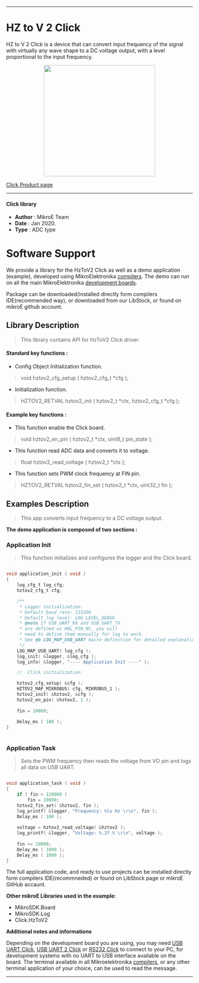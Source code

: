 
---
# HZ to V 2 Click

HZ to V 2 Click is a device that can convert input frequency of the signal with virtually any wave shape to a DC voltage output, with a level proportional to the input frequency.

<p align="center">
  <img src="https://download.mikroe.com/images/click_for_ide/hztov2_click.png" height=300px>
</p>

[Click Product page](https://www.mikroe.com/hz-to-v-2-click)

---


#### Click library 

- **Author**        : MikroE Team
- **Date**          : Jan 2020.
- **Type**          : ADC type


# Software Support

We provide a library for the HzToV2 Click 
as well as a demo application (example), developed using MikroElektronika 
[compilers](https://shop.mikroe.com/compilers). 
The demo can run on all the main MikroElektronika [development boards](https://shop.mikroe.com/development-boards).

Package can be downloaded/installed directly form compilers IDE(recommended way), or downloaded from our LibStock, or found on mikroE github account. 

## Library Description

> This library contains API for HzToV2 Click driver.

#### Standard key functions :

- Config Object Initialization function.
> void hztov2_cfg_setup ( hztov2_cfg_t *cfg ); 
 
- Initialization function.
> HZTOV2_RETVAL hztov2_init ( hztov2_t *ctx, hztov2_cfg_t *cfg );


#### Example key functions :

- This function enable the Click board.
> void hztov2_en_pin ( hztov2_t *ctx, uint8_t pin_state );

- This function read ADC data and converts it to voltage.
> float hztov2_read_voltage ( hztov2_t *ctx );
 
- This function sets PWM clock frequency at FIN pin.
> HZTOV2_RETVAL hztov2_fin_set ( hztov2_t *ctx, uint32_t fin );

## Examples Description

> This app converts input frequency to a DC voltage output.

**The demo application is composed of two sections :**

### Application Init 

> This function initializes and configures the logger and the Click board.

```c

void application_init ( void )
{
    log_cfg_t log_cfg;
    hztov2_cfg_t cfg;

    /** 
     * Logger initialization.
     * Default baud rate: 115200
     * Default log level: LOG_LEVEL_DEBUG
     * @note If USB_UART_RX and USB_UART_TX 
     * are defined as HAL_PIN_NC, you will 
     * need to define them manually for log to work. 
     * See @b LOG_MAP_USB_UART macro definition for detailed explanation.
     */
    LOG_MAP_USB_UART( log_cfg );
    log_init( &logger, &log_cfg );
    log_info( &logger, "---- Application Init ----" );

    //  Click initialization.

    hztov2_cfg_setup( &cfg );
    HZTOV2_MAP_MIKROBUS( cfg, MIKROBUS_1 );
    hztov2_init( &hztov2, &cfg );
    hztov2_en_pin( &hztov2, 1 );
    
    fin = 10000;
    
    Delay_ms ( 100 );
}
  
```

### Application Task

> Sets the PWM frequency then reads the voltage from VO pin and logs all data on USB UART.

```c

void application_task ( void )
{
    if ( fin > 120000 )
        fin = 10000;
    hztov2_fin_set( &hztov2, fin );
    log_printf( &logger, "Frequency: %lu Hz \r\n", fin );
    Delay_ms ( 100 );
    
    voltage = hztov2_read_voltage( &hztov2 );
    log_printf( &logger, "Voltage: %.2f V \r\n", voltage );
    
    fin += 10000;
    Delay_ms ( 1000 );
    Delay_ms ( 1000 );
}

```

The full application code, and ready to use projects can be  installed directly form compilers IDE(recommneded) or found on LibStock page or mikroE GitHub accaunt.

**Other mikroE Libraries used in the example:** 

- MikroSDK.Board
- MikroSDK.Log
- Click.HzToV2

**Additional notes and informations**

Depending on the development board you are using, you may need 
[USB UART Click](https://shop.mikroe.com/usb-uart-click), 
[USB UART 2 Click](https://shop.mikroe.com/usb-uart-2-click) or 
[RS232 Click](https://shop.mikroe.com/rs232-click) to connect to your PC, for 
development systems with no UART to USB interface available on the board. The 
terminal available in all Mikroelektronika 
[compilers](https://shop.mikroe.com/compilers), or any other terminal application 
of your choice, can be used to read the message.



---
